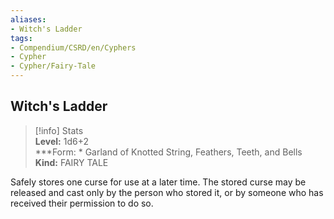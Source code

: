 ```yaml
---
aliases:
- Witch's Ladder
tags:
- Compendium/CSRD/en/Cyphers
- Cypher
- Cypher/Fairy-Tale
---
```


  
## Witch's Ladder  
>[!info] Stats  
> **Level:** 1d6+2  
> ***Form: * Garland of Knotted String, Feathers, Teeth, and Bells  
> **Kind:** FAIRY TALE
  
Safely stores one curse for use at a later time. The stored curse may be released and cast only by the person who stored it, or by someone who has received their permission to do so.